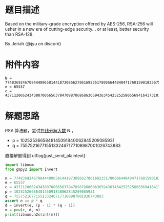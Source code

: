 
# 题目描述

Based on the military-grade encryption offered by AES-256, RSA-256 will usher in a new era of cutting-edge security... or at least, better security than RSA-128.

By Jeriah (@jyu on discord)

# 附件内容

```
N = 77483692467084448965814418730866278616923517800664484047176015901835675610073
e = 65537
c = 43711206624343807006656378470987868686365943634542525258065694164173101323321
```
 
# 解题思路

 RSA 算法题，尝试[在线分解大数](http://factordb.com/) N ，

- p = 1025252665848145091840062845209085931
- q = 75575216771551332467177108987001026743883

直接解题得到 utflag{just_send_plaintext}

```python
import libnum
from gmpy2 import invert

n = 77483692467084448965814418730866278616923517800664484047176015901835675610073
e = 65537
c = 43711206624343807006656378470987868686365943634542525258065694164173101323321
p = 1025252665848145091840062845209085931
q = 75575216771551332467177108987001026743883
assert n == p * q
d = invert(e, (p - 1) * (q - 1))
m = pow(c, d, n)
print(libnum.n2s(int(m)))

```